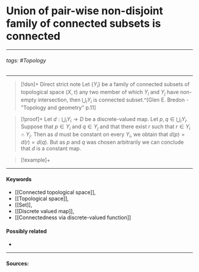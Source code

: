 # Union of pair-wise non-disjoint family of connected subsets is connected
***
###### tags: #Topology 
***
>[!dsn]+ Direct strict note
>Let $\{Y_{i}\}$ be a family of connected subsets of topological space $(X,\tau)$ any two member of which $Y_{i}$ and $Y_{j}$ have non-empty intersection, then $\bigcup_{i}Y_{i}$ is connected subset.^[Glen E. Bredon - "Topology and geometry" p.11]

>[!proof]+
>Let $d:\bigcup_{i}Y_{i}\to D$ be a discrete-valued map. Let $p,q\in\bigcup_{i}Y_{i}$. Suppose that $p\in Y_{i}$ and $q\in Y_{j}$ and that there exist $r$ such that $r\in Y_{i}\cap Y_{j}$. Then as $d$ must be constant on every $Y_{i}$, we obtain that $d(p)=d(r)=d(q)$. But as $p$ and $q$ was chosen arbitrarily we can conclude that $d$ is a constant map. 

>[!example]+ 
>
***
#### Keywords
- [[Connected topological space]],
- [[Topological space]],
- [[Set]],
- [[Discrete valued map]],
- [[Connectedness via discrete-valued function]]
#### Possibly related
- 
***
#### Sources:
